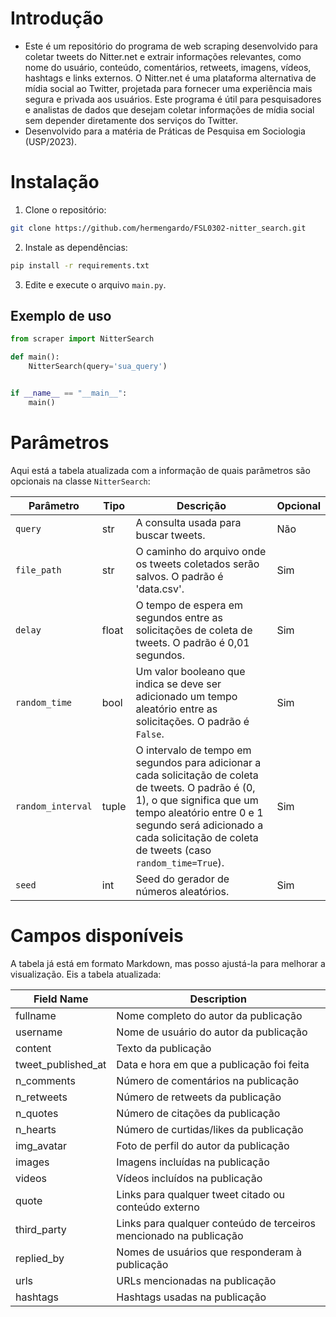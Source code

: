 # **Introdução**
- Este é um repositório do programa de web scraping desenvolvido para coletar tweets do Nitter.net e extrair informações relevantes, como nome do usuário, conteúdo, comentários, retweets, imagens, vídeos, hashtags e links externos. O Nitter.net é uma plataforma alternativa de mídia social ao Twitter, projetada para fornecer uma experiência mais segura e privada aos usuários. Este programa é útil para pesquisadores e analistas de dados que desejam coletar informações de mídia social sem depender diretamente dos serviços do Twitter.
- Desenvolvido para a matéria de Práticas de Pesquisa em Sociologia (USP/2023).

# **Instalação**
1. Clone o repositório:
```sh
git clone https://github.com/hermengardo/FSL0302-nitter_search.git
```

2. Instale as dependências:
```sh
pip install -r requirements.txt
```

3. Edite e execute o arquivo `main.py`.

## Exemplo de uso

```python
from scraper import NitterSearch

def main():
    NitterSearch(query='sua_query')


if __name__ == "__main__":
    main()
```

# **Parâmetros**
Aqui está a tabela atualizada com a informação de quais parâmetros são opcionais na classe `NitterSearch`:

| Parâmetro | Tipo | Descrição | Opcional |
| --- | --- | --- | --- |
| `query` | str | A consulta usada para buscar tweets. | Não |
| `file_path` | str | O caminho do arquivo onde os tweets coletados serão salvos. O padrão é 'data.csv'. | Sim |
| `delay` | float | O tempo de espera em segundos entre as solicitações de coleta de tweets. O padrão é 0,01 segundos. | Sim |
| `random_time` | bool | Um valor booleano que indica se deve ser adicionado um tempo aleatório entre as solicitações. O padrão é `False`. | Sim |
| `random_interval` | tuple | O intervalo de tempo em segundos para adicionar a cada solicitação de coleta de tweets. O padrão é (0, 1), o que significa que um tempo aleatório entre 0 e 1 segundo será adicionado a cada solicitação de coleta de tweets (caso `random_time=True`). | Sim |
| `seed` | int | Seed do gerador de números aleatórios. | Sim |

# **Campos disponíveis**
A tabela já está em formato Markdown, mas posso ajustá-la para melhorar a visualização. Eis a tabela atualizada:

| Field Name         | Description                                                           |
|--------------------|-----------------------------------------------------------------------|
| fullname           | Nome completo do autor da publicação                                   |
| username           | Nome de usuário do autor da publicação                                 |
| content            | Texto da publicação                                                   |
| tweet_published_at | Data e hora em que a publicação foi feita                              |
| n_comments         | Número de comentários na publicação                                    |
| n_retweets         | Número de retweets da publicação                                       |
| n_quotes           | Número de citações da publicação                                       |
| n_hearts           | Número de curtidas/likes da publicação                                 |
| img_avatar         | Foto de perfil do autor da publicação                                  |
| images             | Imagens incluídas na publicação                                         |
| videos             | Vídeos incluídos na publicação                                         |
| quote              | Links para qualquer tweet citado ou conteúdo externo                   |
| third_party        | Links para qualquer conteúdo de terceiros mencionado na publicação     |
| replied_by         | Nomes de usuários que responderam à publicação                          |
| urls               | URLs mencionadas na publicação                                          |
| hashtags           | Hashtags usadas na publicação                                          |
